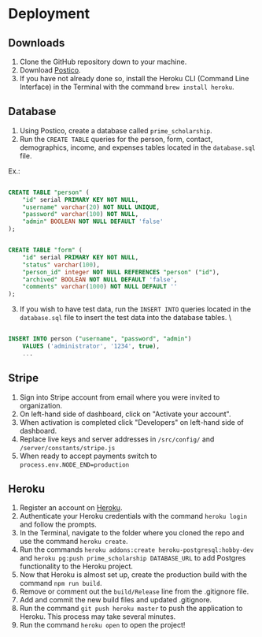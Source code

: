 # Deployment

## Downloads

1. Clone the GitHub repository down to your machine.
2. Download [Postico](https://eggerapps.at/postico/).
3. If you have not already done so, install the Heroku CLI (Command Line Interface) in the Terminal with the command `brew install heroku`.

## Database

1. Using Postico, create a database called `prime_scholarship`.
2. Run the `CREATE TABLE` queries for the person, form, contact, demographics, income, and expenses tables located in the `database.sql` file.

Ex.:

```sql

CREATE TABLE "person" (
    "id" serial PRIMARY KEY NOT NULL,
    "username" varchar(20) NOT NULL UNIQUE,
    "password" varchar(100) NOT NULL,
    "admin" BOOLEAN NOT NULL DEFAULT 'false'
);

```

```sql

CREATE TABLE "form" (
    "id" serial PRIMARY KEY NOT NULL,
    "status" varchar(100),
    "person_id" integer NOT NULL REFERENCES "person" ("id"),
    "archived" BOOLEAN NOT NULL DEFAULT 'false',
    "comments" varchar(1000) NOT NULL DEFAULT ''
);
```

3. If you wish to have test data, run the `INSERT INTO` queries located in the `database.sql` file to insert the test data into the database tables. \

```sql

INSERT INTO person ("username", "password", "admin")
    VALUES ('administrator', '1234', true),
    ...

```

## Stripe

1. Sign into Stripe account from email where you were invited to organization.
2. On left-hand side of dashboard, click on "Activate your account".
3. When activation is completed click "Developers" on left-hand side of dashboard.
4. Replace live keys and server addresses in `/src/config/` and `/server/constants/stripe.js`
5. When ready to accept payments switch to `process.env.NODE_END=production`

## Heroku

1. Register an account on [Heroku](https://signup.heroku.com/login).
2. Authenticate your Heroku credentials with the command `heroku login` and follow the prompts.
3. In the Terminal, navigate to the folder where you cloned the repo and use the command `heroku create`.
4. Run the commands `heroku addons:create heroku-postgresql:hobby-dev` and `heroku pg:push prime_scholarship DATABASE_URL` to add Postgres functionality to the Heroku project.
5. Now that Heroku is almost set up, create the production build with the command `npm run build`.
6. Remove or comment out the `build/Release` line from the .gitignore file.
7. Add and commit the new build files and updated .gitignore.
8. Run the command `git push heroku master` to push the application to Heroku.  This process may take several minutes.
9. Run the command `heroku open` to open the project!